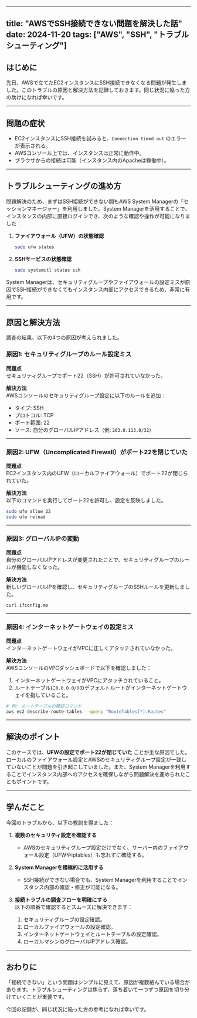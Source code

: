 
---
title: "AWSでSSH接続できない問題を解決した話"
date: 2024-11-20
tags: ["AWS", "SSH", "トラブルシューティング"]
---

## はじめに
先日、AWSで立てたEC2インスタンスにSSH接続できなくなる問題が発生しました。このトラブルの原因と解決方法を記録しておきます。同じ状況に陥った方の助けになれば幸いです。

---

## 問題の症状
- EC2インスタンスにSSH接続を試みると、`Connection timed out` のエラーが表示される。
- AWSコンソール上では、インスタンスは正常に動作中。
- ブラウザからの接続は可能（インスタンス内のApacheは稼働中）。

---

## トラブルシューティングの進め方
問題解決のため、まずはSSH接続ができない間もAWS System Managerの「セッションマネージャー」を利用しました。System Managerを活用することで、インスタンスの内部に直接ログインでき、次のような確認や操作が可能になりました：

1. **ファイアウォール（UFW）の状態確認**  
   ```bash
   sudo ufw status
   ```

2. **SSHサービスの状態確認**  
   ```bash
   sudo systemctl status ssh
   ```

System Managerは、セキュリティグループやファイアウォールの設定ミスが原因でSSH接続ができなくてもインスタンス内部にアクセスできるため、非常に有用です。

---

## 原因と解決方法
調査の結果、以下の4つの原因が考えられました。

### **原因1: セキュリティグループのルール設定ミス**
**問題点**  
セキュリティグループでポート22（SSH）が許可されていなかった。

**解決方法**  
AWSコンソールのセキュリティグループ設定に以下のルールを追加：
- タイプ: SSH  
- プロトコル: TCP  
- ポート範囲: 22  
- ソース: 自分のグローバルIPアドレス（例: `203.0.113.0/32`）

---

### **原因2: UFW（Uncomplicated Firewall）がポート22を閉じていた**
**問題点**  
EC2インスタンス内のUFW（ローカルファイアウォール）でポート22が閉じられていた。

**解決方法**  
以下のコマンドを実行してポート22を許可し、設定を反映しました。

```bash
sudo ufw allow 22
sudo ufw reload
```

---

### **原因3: グローバルIPの変動**
**問題点**  
自分のグローバルIPアドレスが変更されたことで、セキュリティグループのルールが機能しなくなった。

**解決方法**  
新しいグローバルIPを確認し、セキュリティグループのSSHルールを更新しました。

```bash
curl ifconfig.me
```

---

### **原因4: インターネットゲートウェイの設定ミス**
**問題点**  
インターネットゲートウェイがVPCに正しくアタッチされていなかった。

**解決方法**  
AWSコンソールのVPCダッシュボードで以下を確認しました：
1. インターネットゲートウェイがVPCにアタッチされていること。
2. ルートテーブルに`0.0.0.0/0`のデフォルトルートがインターネットゲートウェイを指していること。

```bash
# 例: ルートテーブルの確認コマンド
aws ec2 describe-route-tables --query "RouteTables[*].Routes"
```

---

## 解決のポイント
このケースでは、**UFWの設定でポート22が閉じていた** ことが主な原因でした。ローカルのファイアウォール設定とAWSのセキュリティグループ設定が一致していないことが問題を引き起こしていました。また、System Managerを利用することでインスタンス内部へのアクセスを確保しながら問題解決を進められたこともポイントです。

---

## 学んだこと
今回のトラブルから、以下の教訓を得ました：

1. **複数のセキュリティ設定を確認する**  
   - AWSのセキュリティグループ設定だけでなく、サーバー内のファイアウォール設定（UFWやiptables）も忘れずに確認する。

2. **System Managerを積極的に活用する**  
   - SSH接続ができない場合でも、System Managerを利用することでインスタンス内部の確認・修正が可能になる。

3. **接続トラブルの調査フローを明確にする**  
   以下の順番で確認するとスムーズに解決できます：
   1. セキュリティグループの設定確認。
   2. ローカルファイアウォールの設定確認。
   3. インターネットゲートウェイとルートテーブルの設定確認。
   4. ローカルマシンのグローバルIPアドレス確認。

---

## おわりに
「接続できない」という問題はシンプルに見えて、原因が複数絡んでいる場合があります。トラブルシューティングは焦らず、落ち着いて一つずつ原因を切り分けていくことが重要です。

今回の記録が、同じ状況に陥った方の参考になれば幸いです。
